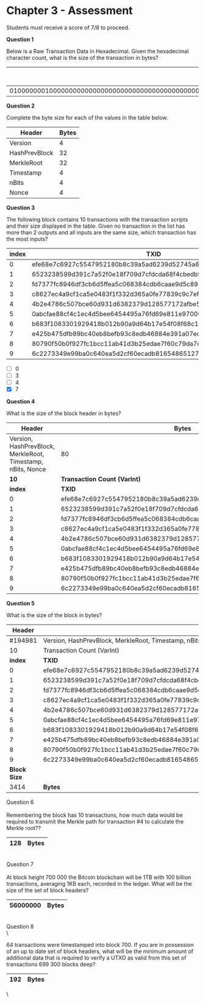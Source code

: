 # Chapter 3 - Assessment

Students must receive a score of 7/8 to proceed.

&#x20;

**Question 1**

&#x20;

Below is a Raw Transaction Data in Hexadecimal. Given the hexadecimal character count, what is the size of the transaction in bytes?

&#x20;

| **Raw Transaction Data**                                                                                                                                                                                                     | **Hexadecimal Characters** | **Bytes** |
| ---------------------------------------------------------------------------------------------------------------------------------------------------------------------------------------------------------------------------- | -------------------------- | --------- |
| 01000000010000000000000000000000000000000000000000000000000000000000000000ffffffff0f042d603350020106062f503253482fffffffff0100f2052a0100000023210243f66fa873761ba49507912bf429eed9ef705850b565f40b415052c44abf9349ac00000000 | 220                        | 110       |

&#x20;

**Question 2**

&#x20;

Complete the byte size for each of the values in the table below.

&#x20;

| **Header**    | **Bytes** |
| ------------- | --------- |
| Version       | 4         |
| HashPrevBlock | 32        |
| MerkleRoot    | 32        |
| Timestamp     | 4         |
| nBits         | 4         |
| Nonce         | 4         |

&#x20;

**Question 3**

&#x20;

The following block contains 10 transactions with the transaction scripts and their size displayed in the table. Given no transaction in the list has more than 2 outputs and all inputs are the same size, which transaction has the most inputs?

&#x20;

| **index** | **TXID**                                                         | **Bytes** |
| --------- | ---------------------------------------------------------------- | --------- |
| 0         | efe68e7c6927c5547952180b8c39a5ad6239d52745a66d0f8836781e41146f5a | 110       |
| 1         | 6523238599d391c7a52f0e18f709d7cfdcda68f4cbedb9c99acdf2ecaa721d00 | 258       |
| 2         | fd7377fc8946df3cb6d5ffea5c068384cdb6caae9d5c897def1fe5c2995ea72c | 258       |
| 3         | c8627ec4a9cf1ca5e0483f1f332d365a0fe77839c9c7ef801ccc53d778b48523 | 618       |
| 4         | 4b2e4786c507bce60d931d6382379d128577172afbe579cd783fcb5d32c6ebd4 | 259       |
| 5         | 0abcfae88cf4c1ec4d5bee6454495a76fd69e811e970006834ae5285ef4fcc32 | 258       |
| 6         | b683f1083301929418b012b90a9d64b17e54f08f68c1a0024009708e2ecc7943 | 258       |
| 7         | e425b475dfb89bc40eb8befb93c8edb46884e391a07ec56f62895674342d90c3 | 797       |
| 8         | 80790f50b0f927fc1bcc11ab41d3b25edae7f60c79da7ce07b9457020a5dc0f7 | 259       |
| 9         | 6c2273349e99ba0c640ea5d2cf60ecadb816548651272d194795f4810455ee52 | 258       |

* [ ] 0
* [ ] 3
* [ ] 4
* [x] 7

&#x20;

**Question 4**

&#x20;

What is the size of the block header in bytes?

&#x20;

| **Header**                                                  | **Bytes**                                                        |           |
| ----------------------------------------------------------- | ---------------------------------------------------------------- | --------- |
| Version, HashPrevBlock, MerkleRoot, Timestamp, nBits, Nonce | 80                                                               |           |
| **10**                                                      | **Transaction Count (VarInt)**                                   | **1**     |
| **index**                                                   | **TXID**                                                         | **Bytes** |
| 0                                                           | efe68e7c6927c5547952180b8c39a5ad6239d52745a66d0f8836781e41146f5a | 110       |
| 1                                                           | 6523238599d391c7a52f0e18f709d7cfdcda68f4cbedb9c99acdf2ecaa721d00 | 258       |
| 2                                                           | fd7377fc8946df3cb6d5ffea5c068384cdb6caae9d5c897def1fe5c2995ea72c | 258       |
| 3                                                           | c8627ec4a9cf1ca5e0483f1f332d365a0fe77839c9c7ef801ccc53d778b48523 | 618       |
| 4                                                           | 4b2e4786c507bce60d931d6382379d128577172afbe579cd783fcb5d32c6ebd4 | 259       |
| 5                                                           | 0abcfae88cf4c1ec4d5bee6454495a76fd69e811e970006834ae5285ef4fcc32 | 258       |
| 6                                                           | b683f1083301929418b012b90a9d64b17e54f08f68c1a0024009708e2ecc7943 | 258       |
| 7                                                           | e425b475dfb89bc40eb8befb93c8edb46884e391a07ec56f62895674342d90c3 | 797       |
| 8                                                           | 80790f50b0f927fc1bcc11ab41d3b25edae7f60c79da7ce07b9457020a5dc0f7 | 259       |
| 9                                                           | 6c2273349e99ba0c640ea5d2cf60ecadb816548651272d194795f4810455ee52 | 258       |

&#x20;

&#x20;

**Question 5**

&#x20;

What is the size of the block in bytes?

&#x20;

| **Header**     |                                                                  |           |
| -------------- | ---------------------------------------------------------------- | --------- |
| #194981        | Version, HashPrevBlock, MerkleRoot, Timestamp, nBits, Nonce      | 80        |
| 10             | Transaction Count (VarInt)                                       | 1         |
| **index**      | **TXID**                                                         | **Bytes** |
| 0              | efe68e7c6927c5547952180b8c39a5ad6239d52745a66d0f8836781e41146f5a | 110       |
| 1              | 6523238599d391c7a52f0e18f709d7cfdcda68f4cbedb9c99acdf2ecaa721d00 | 258       |
| 2              | fd7377fc8946df3cb6d5ffea5c068384cdb6caae9d5c897def1fe5c2995ea72c | 258       |
| 3              | c8627ec4a9cf1ca5e0483f1f332d365a0fe77839c9c7ef801ccc53d778b48523 | 618       |
| 4              | 4b2e4786c507bce60d931d6382379d128577172afbe579cd783fcb5d32c6ebd4 | 259       |
| 5              | 0abcfae88cf4c1ec4d5bee6454495a76fd69e811e970006834ae5285ef4fcc32 | 258       |
| 6              | b683f1083301929418b012b90a9d64b17e54f08f68c1a0024009708e2ecc7943 | 258       |
| 7              | e425b475dfb89bc40eb8befb93c8edb46884e391a07ec56f62895674342d90c3 | 797       |
| 8              | 80790f50b0f927fc1bcc11ab41d3b25edae7f60c79da7ce07b9457020a5dc0f7 | 259       |
| 9              | 6c2273349e99ba0c640ea5d2cf60ecadb816548651272d194795f4810455ee52 | 258       |
| **Block Size** |                                                                  |           |
| 3414           | **Bytes**                                                        |           |

&#x20;

Question 6\
\
Remembering the block has 10 transactions, how much data would be required to transmit the Merkle path for transaction #4 to calculate the Merkle root??

&#x20;

| 128 | Bytes |
| --- | ----- |

\
Question 7\
\
At block height 700 000 the Bitcoin blockchain will be 1TB with 100 billion transactions, averaging 1KB each, recorded in the ledger. What will be the size of the set of block headers?

&#x20;

| 56000000 | Bytes |
| -------- | ----- |

\
Question 8\
\


64 transactions were timestamped into block 700. If you are in possession of an up to date set of block headers, what will be the minimum amount of additional data that is required to verify a UTXO as valid from this set of transactions 699 300 blocks deep?

&#x20;

| 192 | Bytes |
| --- | ----- |

\
